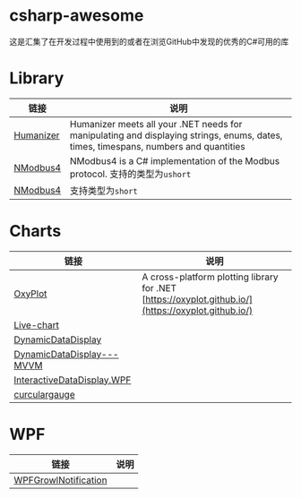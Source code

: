 # csharp-awesome
这是汇集了在开发过程中使用到的或者在浏览GitHub中发现的优秀的C#可用的库

# Library
链接 | 说明
--|---
[Humanizer](https://github.com/Humanizr/Humanizer)  | Humanizer meets all your .NET needs for manipulating and displaying strings, enums, dates, times, timespans, numbers and quantities
[NModbus4](https://github.com/NModbus4/NModbus4) | NModbus4 is a C# implementation of the Modbus protocol. 支持的类型为`ushort`
[NModbus4](https://github.com/mzy666888/NModbus4) | 支持类型为`short`

# Charts
链接 | 说明
---|---
 [OxyPlot](https://github.com/oxyplot/oxyplot) | A cross-platform plotting library for .NET [https://oxyplot.github.io/](https://oxyplot.github.io/)
 [Live-chart](https://github.com/Live-Charts/Live-Charts) | 
 [DynamicDataDisplay](https://github.com/dotnetprojects/DynamicDataDisplay) | 
 [DynamicDataDisplay---MVVM](https://github.com/hanzhw/DynamicDataDisplay---MVVM)| 
 [InteractiveDataDisplay.WPF](https://github.com/microsoft/InteractiveDataDisplay.WPF) | 
 [curculargauge]() |
# WPF
链接 | 说明
---|---
 [WPFGrowlNotification](https://github.com/IvanLeonenko/WPFGrowlNotification) | 
